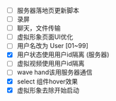 - [ ] 服务器落地页更新脚本
- [ ] 录屏
- [ ] 聊天，文件传输
- [ ] 虚拟形象页面UI优化
- [ ] 用户名改为 User [01~99]
- [x] 用户状态使用用户id隔离 (服务器)
- [ ] 虚拟视频使用用户id隔离
- [ ] wave hand该用服务器通信
- [x] select 组件hover效果
- [x] 虚拟形象去除开始启动